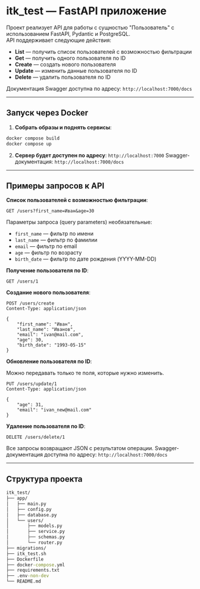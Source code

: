 # itk_test — FastAPI приложение

Проект реализует API для работы с сущностью "Пользователь" с использованием FastAPI, Pydantic и PostgreSQL.  
API поддерживает следующие действия:

- **List** — получить список пользователей с возможностью фильтрации
- **Get** — получить одного пользователя по ID
- **Create** — создать нового пользователя
- **Update** — изменить данные пользователя по ID
- **Delete** — удалить пользователя по ID

Документация Swagger доступна по адресу: `http://localhost:7000/docs`

---

##  Запуск через Docker

1. **Собрать образы и поднять сервисы**:

```cmd
docker compose build
docker compose up
```

2. **Сервер будет доступен по адресу**: `http://localhost:7000`
   Swagger-документация: `http://localhost:7000/docs`

---


##  Примеры запросов к API

**Список пользователей с возможностью фильтрации**:

```http
GET /users?first_name=Иван&age=30
````

Параметры запроса (query parameters) необязательные:

* `first_name` — фильтр по имени
* `last_name` — фильтр по фамилии
* `email` — фильтр по email
* `age` — фильтр по возрасту
* `birth_date` — фильтр по дате рождения (YYYY-MM-DD)

**Получение пользователя по ID**:

```http
GET /users/1
```

**Создание нового пользователя**:

```http
POST /users/create
Content-Type: application/json

{
    "first_name": "Иван",
    "last_name": "Иванов",
    "email": "ivan@mail.com",
    "age": 30,
    "birth_date": "1993-05-15"
}
```

**Обновление пользователя по ID**:

Можно передавать только те поля, которые нужно изменить.

```http
PUT /users/update/1
Content-Type: application/json

{
    "age": 31,
    "email": "ivan_new@mail.com"
}
```

**Удаление пользователя по ID**:

```http
DELETE /users/delete/1
```

Все запросы возвращают JSON с результатом операции.
Swagger-документация доступна по адресу: `http://localhost:7000/docs`

---

## Структура проекта

```cmd
itk_test/
├── app/                   
│   ├── main.py
│   ├── config.py
│   ├── database.py
│   └── users/
│       ├── models.py
│       ├── service.py
│       ├── schemas.py
│       └── router.py
├── migrations/            
├── itk_test.sh            
├── Dockerfile
├── docker-compose.yml
├── requirements.txt
├── .env-non-dev
└── README.md
```
